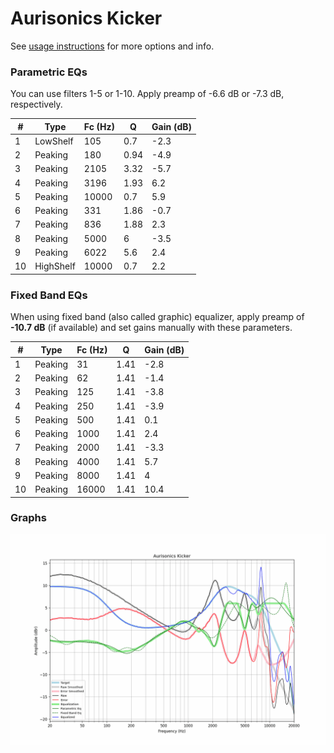 # Aurisonics Kicker
See [usage instructions](https://github.com/jaakkopasanen/AutoEq#usage) for more options and info.

### Parametric EQs
You can use filters 1-5 or 1-10. Apply preamp of -6.6 dB or -7.3 dB, respectively.

|   # | Type      |   Fc (Hz) |    Q |   Gain (dB) |
|-----|-----------|-----------|------|-------------|
|   1 | LowShelf  |       105 | 0.7  |        -2.3 |
|   2 | Peaking   |       180 | 0.94 |        -4.9 |
|   3 | Peaking   |      2105 | 3.32 |        -5.7 |
|   4 | Peaking   |      3196 | 1.93 |         6.2 |
|   5 | Peaking   |     10000 | 0.7  |         5.9 |
|   6 | Peaking   |       331 | 1.86 |        -0.7 |
|   7 | Peaking   |       836 | 1.88 |         2.3 |
|   8 | Peaking   |      5000 | 6    |        -3.5 |
|   9 | Peaking   |      6022 | 5.6  |         2.4 |
|  10 | HighShelf |     10000 | 0.7  |         2.2 |

### Fixed Band EQs
When using fixed band (also called graphic) equalizer, apply preamp of **-10.7 dB** (if available) and set gains manually with these parameters.

|   # | Type    |   Fc (Hz) |    Q |   Gain (dB) |
|-----|---------|-----------|------|-------------|
|   1 | Peaking |        31 | 1.41 |        -2.8 |
|   2 | Peaking |        62 | 1.41 |        -1.4 |
|   3 | Peaking |       125 | 1.41 |        -3.8 |
|   4 | Peaking |       250 | 1.41 |        -3.9 |
|   5 | Peaking |       500 | 1.41 |         0.1 |
|   6 | Peaking |      1000 | 1.41 |         2.4 |
|   7 | Peaking |      2000 | 1.41 |        -3.3 |
|   8 | Peaking |      4000 | 1.41 |         5.7 |
|   9 | Peaking |      8000 | 1.41 |         4   |
|  10 | Peaking |     16000 | 1.41 |        10.4 |

### Graphs
![](./Aurisonics%20Kicker.png)
